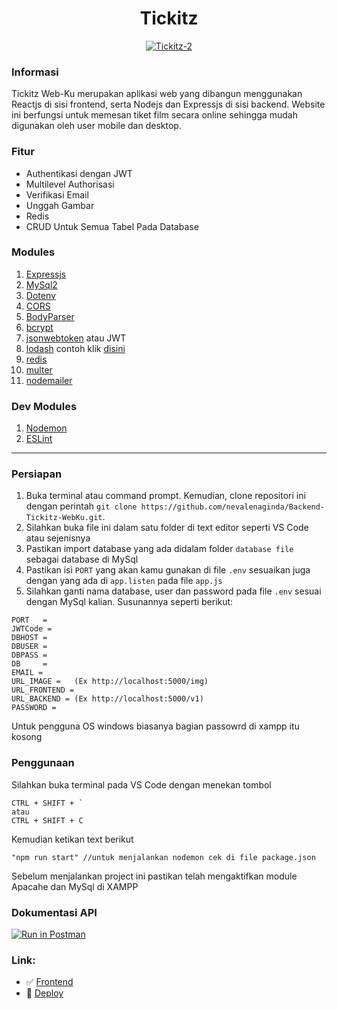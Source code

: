 <h1 align="center">Tickitz</h1>
<p align="center">
  <a href="https://tickitz-apps.netlify.app" target="_blank"><img src="https://i.ibb.co/tzSzq4x/Tickitz-2.png" alt="Tickitz-2" border="0" /></a>
</p>

### Informasi

Tickitz Web-Ku merupakan aplikasi web yang dibangun menggunakan Reactjs di sisi frontend, serta Nodejs dan Expressjs di sisi backend. Website ini berfungsi untuk memesan tiket film secara online sehingga mudah digunakan oleh user mobile dan desktop.


### Fitur

- Authentikasi dengan JWT
- Multilevel Authorisasi
- Verifikasi Email
- Unggah Gambar
- Redis
- CRUD Untuk Semua Tabel Pada Database


### Modules

1. [Expressjs]
2. [MySql2]
3. [Dotenv]
4. [CORS]
5. [BodyParser]
6. [bcrypt]
7. [jsonwebtoken] atau JWT
8. [lodash] contoh klik [disini]
9. [redis]
10. [multer]
11. [nodemailer]

### Dev Modules

1. [Nodemon]
2. [ESLint]

---

[sebelumnya]: https://github.com/nevalenaginda/Backend-Tickitz-WebKu/tree/master
[expressjs]: https://www.npmjs.com/package/express
[mysql2]: https://www.npmjs.com/package/mysql2
[dotenv]: https://www.npmjs.com/package/dotenv
[cors]: https://www.npmjs.com/package/cors
[bodyparser]: https://www.npmjs.com/package/body-parser
[nodemon]: https://www.npmjs.com/package/nodemon
[eslint]: https://eslint.org/docs/user-guide/getting-started
[bcrypt]: https://www.npmjs.com/package/bcrypt
[jsonwebtoken]: https://www.npmjs.com/package/jsonwebtoken
[lodash]: https://www.npmjs.com/package/lodash
[disini]: https://lodash.com/docs/4.17.15
[redis]: https://www.npmjs.com/package/redis
[multer]: https://www.npmjs.com/package/multer
[nodemailer]: https://www.npmjs.com/package/nodemailer

### Persiapan

1. Buka terminal atau command prompt. Kemudian, clone repositori ini dengan perintah `git clone https://github.com/nevalenaginda/Backend-Tickitz-WebKu.git`.
2. Silahkan buka file ini dalam satu folder di text editor seperti VS Code atau sejenisnya
3. Pastikan import database yang ada didalam folder `database file` sebagai database di MySql
4. Pastikan isi `PORT` yang akan kamu gunakan di file `.env` sesuaikan juga dengan yang ada di `app.listen` pada file `app.js`
5. Silahkan ganti nama database, user dan password pada file `.env` sesuai dengan MySql kalian. Susunannya seperti berikut:

```
PORT   = 
JWTCode = 
DBHOST = 
DBUSER = 
DBPASS = 
DB     = 
EMAIL = 
URL_IMAGE =   (Ex http://localhost:5000/img)
URL_FRONTEND = 
URL_BACKEND = (Ex http://localhost:5000/v1)
PASSWORD = 
```

Untuk pengguna OS windows biasanya bagian passowrd di xampp itu kosong

### Penggunaan

Silahkan buka terminal pada VS Code dengan menekan tombol

```
CTRL + SHIFT + `
atau
CTRL + SHIFT + C
```

Kemudian ketikan text berikut

```
"npm run start" //untuk menjalankan nodemon cek di file package.json
```

Sebelum menjalankan project ini pastikan telah mengaktifkan module Apacahe dan MySql di XAMPP

### Dokumentasi API
[![Run in Postman](https://run.pstmn.io/button.svg)](https://documenter.getpostman.com/view/13256965/TzRLkqi4)


### Link:
- :white_check_mark: [Frontend](https://github.com/nevalenaginda/Frontend-Tickitz-WebKu)
- :rocket: [Deploy](https://tickitz-apps.netlify.app)
